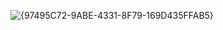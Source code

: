 ![{97495C72-9ABE-4331-8F79-169D435FFAB5}](https://github.com/user-attachments/assets/83dd053f-fb49-4df6-9ff1-40aac5905200)
